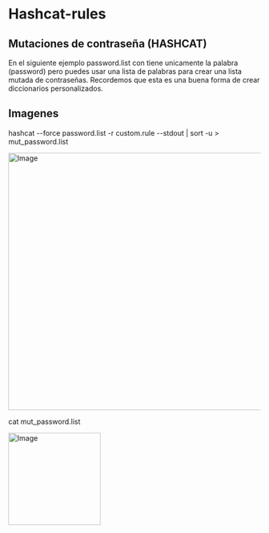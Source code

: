 # Hashcat-rules

## Mutaciones de contraseña (HASHCAT)

En el siguiente ejemplo password.list con tiene unicamente la palabra (password) pero puedes usar una lista de palabras para crear una lista mutada de contraseñas.
Recordemos que esta es una buena forma de crear diccionarios personalizados.

## Imagenes

hashcat --force password.list -r custom.rule --stdout | sort -u > mut_password.list

<img width="513" alt="Image" src="https://github.com/user-attachments/assets/a45a3e65-6520-4dfe-8461-743a771d5329" />

cat mut_password.list

<img width="184" alt="Image" src="https://github.com/user-attachments/assets/effdae40-3cd4-4a60-8b72-0b11c7c91e9d" />
